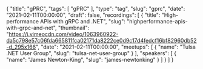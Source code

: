 {
  "title": "gPRC",
  "tags": [
    "gPRC"
  ],
  "type": "tag",
  "slug": "gprc",
  "date": "2021-02-11T00:00:00",
  "draft": false,
  "recordings": [
    {
      "title": "High-performance APIs with gRPC and .NET",
      "slug": "highperformance-apis-with-grpc-and-net",
      "thumbnail": "https://i.vimeocdn.com/video/1063960922-da5c798e57c06fda665811fca02171da8222ce0d9c17d4fedcf16bf82960db52-d_295x166",
      "date": "2021-02-11T00:00:00",
      "meetups": [
        {
          "name": "Tulsa .NET User Group",
          "slug": "tulsa-net-user-group"
        }
      ],
      "speakers": [
        {
          "name": "James Newton-King",
          "slug": "james-newtonking"
        }
      ]
    }
  ]
}